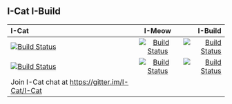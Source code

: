 ## I-Cat I-Build
|I-Cat|I-Meow|I-Build|
| :------------- | :--------: | ---: |
| [![Build Status](https://travis-ci.org/I-Cat/pvr.iptvsimple.svg?branch=Matrix)](https://travis-ci.org/I-Cat/pvr.iptvsimple) | [![Build Status](https://travis-ci.org/I-Cat/chorus2.svg?branch=master)](https://travis-ci.org/I-Cat/chorus2) | [![Build Status](https://travis-ci.com/I-Cat/mirrorbits.svg?branch=master)](https://travis-ci.com/I-Cat/mirrorbits) |
| [![Build Status](https://travis-ci.com/I-Cat/mirrorbits.svg?branch=master)](https://travis-ci.com/I-Cat/mirrorbits) | [![Build Status](https://travis-ci.com/I-Cat/chorus2.svg?branch=master)](https://travis-ci.com/I-Cat/chorus2) |  [![Build Status](https://travis-ci.com/I-Cat/game.libretro.mrboom.svg?branch=master)](https://travis-ci.com/I-Cat/game.libretro.mrboom) | 
|Join I-Cat chat at https://gitter.im/I-Cat/I-Cat |
